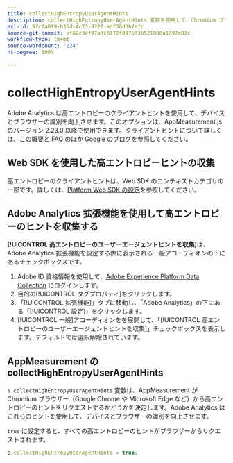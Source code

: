 ```yaml
---
title: collectHighEntropyUserAgentHints
description: collectHighEntropyUserAgentHints 変数を使用して、Chromium ブラウザー（Google Chrome や Microsoft Edge など）から高エントロピーヒントをアドビがリクエストするかどうかを決定します。
exl-id: 97cfa0f9-b35d-4c73-822f-adf30d0b7efc
source-git-commit: ef82c34f97a0c8172f097b83b521860a1897c82c
workflow-type: tm+mt
source-wordcount: '224'
ht-degree: 100%

---
```


# collectHighEntropyUserAgentHints

Adobe Analytics は高エントロピーのクライアントヒントを使用して、デバイスとブラウザーの識別を向上させます。このオプションは、AppMeasurement.js のバージョン 2.23.0 以降で使用できます。クライアントヒントについて詳しくは、[この概要と FAQ](/help/technotes/client-hints.md) のほか [Google のブログ](https://web.dev/user-agent-client-hints/)を参照してください。

## Web SDK を使用した高エントロピーヒントの収集

高エントロピーのクライアントヒントは、Web SDK のコンテキストカテゴリの一部です。詳しくは、[Platform Web SDK の設定](https://experienceleague.adobe.com/docs/experience-platform/edge/fundamentals/configuring-the-sdk.html?lang=ja)を参照してください。

## Adobe Analytics 拡張機能を使用して高エントロピーのヒントを収集する

**[!UICONTROL 高エントロピーのユーザーエージェントヒントを収集]**&#x200B;は、Adobe Analytics 拡張機能を設定する際に表示される一般アコーディオンの下にあるチェックボックスです。

1. Adobe ID 資格情報を使用して、[Adobe Experience Platform Data Collection](https://experience.adobe.com/#/@adobepm/data-collection) にログインします。
1. 目的の[!UICONTROL タグプロパティ]をクリックします。
1. 「[!UICONTROL 拡張機能]」タブに移動し、「Adobe Analytics」の下にある「[!UICONTROL 設定]」をクリックします。
1. [!UICONTROL 一般]アコーディオンをを展開して、「[!UICONTROL 高エントロピーのユーザーエージェントヒントを収集]」チェックボックスを表示します。デフォルトでは選択解除されています。

## AppMeasurement の collectHighEntropyUserAgentHints

`s.collectHighEntropyUserAgentHints` 変数は、AppMeasurement が Chromium ブラウザー（Google Chrome や Microsoft Edge など）から高エントロピーのヒントをリクエストするかどうかを決定します。Adobe Analytics はこれらのヒントを使用して、デバイスとブラウザーの識別を向上させます。

`true` に設定すると、すべての高エントロピーのヒントがブラウザーからリクエストされます。

```js
s.collectHighEntropyUserAgentHints = true;
```
